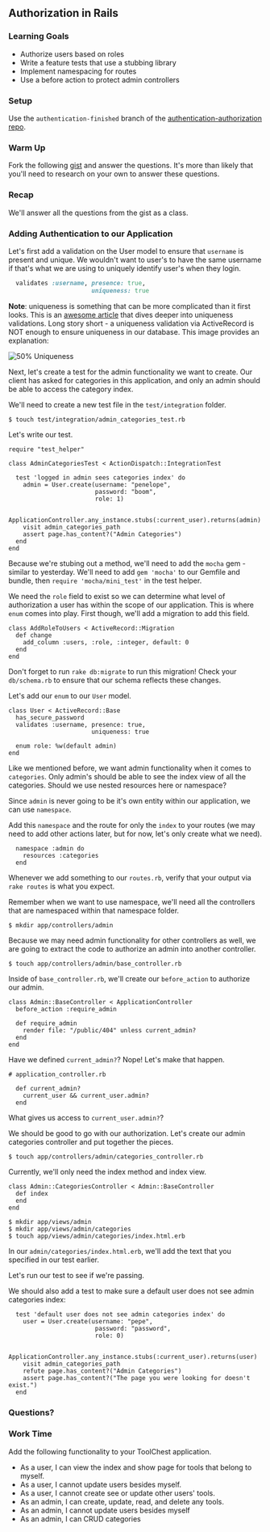 ## Authorization in Rails

### Learning Goals

* Authorize users based on roles
* Write a feature tests that use a stubbing library
* Implement namespacing for routes
* Use a before action to protect admin controllers

### Setup

Use the `authentication-finished` branch of the [authentication-authorization repo](https://github.com/turingschool-examples/authentication-authorization). 

### Warm Up

Fork the following [gist](https://gist.github.com/case-eee/9ca3c160b12297caff7e7b5c4126a340) and answer the questions. It's more than likely that you'll need to research on your own to answer these questions.

### Recap

We'll answer all the questions from the gist as a class. 

### Adding Authentication to our Application

Let's first add a validation on the User model to ensure that `username` is present and unique. We wouldn't want to user's to have the same username if that's what we are using to uniquely identify user's when they login.

```ruby
  validates :username, presence: true, 
                       uniqueness: true
```

**Note**: uniqueness is something that can be more complicated than it first looks. This is an [awesome article](https://robots.thoughtbot.com/the-perils-of-uniqueness-validations) that dives deeper into uniqueness validations. Long story short - a uniqueness validation via ActiveRecord is NOT enough to ensure uniqueness in our database. This image provides an explanation:

![50% Uniqueness](https://images.thoughtbot.com/unique_without_index.png)

Next, let's create a test for the admin functionality we want to create. Our client has asked for categories in this application, and only an admin should be able to access the category index. 

We'll need to create a new test file in the `test/integration` folder.

```
$ touch test/integration/admin_categories_test.rb
```

Let's write our test. 

```
require "test_helper"

class AdminCategoriesTest < ActionDispatch::IntegrationTest

  test 'logged in admin sees categories index' do
    admin = User.create(username: "penelope",
                        password: "boom",
                        role: 1)

    ApplicationController.any_instance.stubs(:current_user).returns(admin)
    visit admin_categories_path
    assert page.has_content?("Admin Categories")
  end
end
```

Because we're stubing out a method, we'll need to add the `mocha` gem - similar to yesterday. We'll need to add `gem 'mocha'` to our Gemfile and bundle, then `require 'mocha/mini_test'` in the test helper. 

We need the `role` field to exist so we can determine what level of authorization a user has within the scope of our application. This is where `enum` comes into play. First though, we'll add a migration to add this field.

```
class AddRoleToUsers < ActiveRecord::Migration
  def change
    add_column :users, :role, :integer, default: 0
  end
end
```

Don't forget to run `rake db:migrate` to run this migration! Check your `db/schema.rb` to ensure that our schema reflects these changes.

Let's add our `enum` to our `User` model.

```
class User < ActiveRecord::Base
  has_secure_password
  validates :username, presence: true, 
                       uniqueness: true

  enum role: %w(default admin)
end
```

Like we mentioned before, we want admin functionality when it comes to `categories`. Only admin's should be able to see the index view of all the categories. Should we use nested resources here or namespace?

Since `admin` is never going to be it's own entity within our application, we can use `namespace`.

Add this `namespace` and the route for only the `index` to your routes (we may need to add other actions later, but for now, let's only create what we need).

```
  namespace :admin do
    resources :categories
  end
```

Whenever we add something to our `routes.rb`, verify that your output via `rake routes` is what you expect.

Remember when we want to use namespace, we'll need all the controllers that are namespaced within that namespace folder.

```
$ mkdir app/controllers/admin
```

Because we may need admin functionality for other controllers as well, we are going to extract the code to authorize an admin into another controller.

```
$ touch app/controllers/admin/base_controller.rb
```

Inside of `base_controller.rb`, we'll create our `before_action` to authorize our admin.

```
class Admin::BaseController < ApplicationController
  before_action :require_admin

  def require_admin
    render file: "/public/404" unless current_admin? 
  end
end
```

Have we defined `current_admin?`? Nope! Let's make that happen.


```
# application_controller.rb

  def current_admin?
    current_user && current_user.admin?
  end
```

What gives us access to `current_user.admin?`?

We should be good to go with our authorization. Let's create our admin categories controller and put together the pieces.

```
$ touch app/controllers/admin/categories_controller.rb
```

Currently, we'll only need the index method and index view.

```
class Admin::CategoriesController < Admin::BaseController
  def index
  end
end
```

```
$ mkdir app/views/admin
$ mkdir app/views/admin/categories
$ touch app/views/admin/categories/index.html.erb
```

In our `admin/categories/index.html.erb`, we'll add the text that you specified in our test earlier. 

Let's run our test to see if we're passing.

We should also add a test to make sure a default user does not see admin categories index:

```
  test 'default user does not see admin categories index' do
    user = User.create(username: "pepe",
                        password: "password",
                        role: 0)

    ApplicationController.any_instance.stubs(:current_user).returns(user)
    visit admin_categories_path
    refute page.has_content?("Admin Categories")
    assert page.has_content?("The page you were looking for doesn't exist.")
  end
```

### Questions?

### Work Time

Add the following functionality to your ToolChest application.

* As a user, I can view the index and show page for tools that belong to myself.
* As a user, I cannot update users besides myself.
* As a user, I cannot create see or update other users' tools.
* As an admin, I can create, update, read, and delete any tools. 
* As an admin, I cannot update users besides myself
* As an admin, I can CRUD categories

